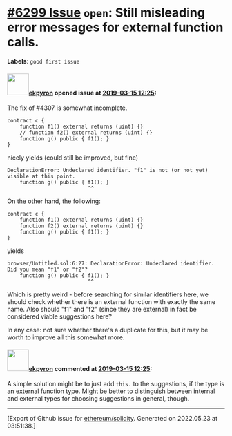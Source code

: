 # [\#6299 Issue](https://github.com/ethereum/solidity/issues/6299) `open`: Still misleading error messages for external function calls.
**Labels**: `good first issue`


#### <img src="https://avatars.githubusercontent.com/u/1347491?v=4" width="50">[ekpyron](https://github.com/ekpyron) opened issue at [2019-03-15 12:25](https://github.com/ethereum/solidity/issues/6299):

The fix of #4307 is somewhat incomplete.

```
contract c {
    function f1() external returns (uint) {}
    // function f2() external returns (uint) {}
    function g() public { f1(); }
}
```
nicely yields (could still be improved, but fine)
```
DeclarationError: Undeclared identifier. "f1" is not (or not yet) visible at this point.
    function g() public { f1(); }
                          ^^
```

On the other hand, the following:
```
contract c {
    function f1() external returns (uint) {}
    function f2() external returns (uint) {}
    function g() public { f1(); }
}
```
yields
```
browser/Untitled.sol:6:27: DeclarationError: Undeclared identifier. Did you mean "f1" or "f2"?
    function g() public { f1(); }
                          ^^
```
Which is pretty weird - before searching for similar identifiers here, we should check whether there is an external function with exactly the same name. Also should "f1" and "f2" (since they are external) in fact be considered viable suggestions here?

In any case: not sure whether there's a duplicate for this, but it may be worth to improve all this somewhat more.

#### <img src="https://avatars.githubusercontent.com/u/1347491?v=4" width="50">[ekpyron](https://github.com/ekpyron) commented at [2019-03-15 12:25](https://github.com/ethereum/solidity/issues/6299#issuecomment-473268900):

A simple solution might be to just add ``this.`` to the suggestions, if the type is an external function type. Might be better to distinguish between internal and external types for choosing suggestions in general, though.


-------------------------------------------------------------------------------



[Export of Github issue for [ethereum/solidity](https://github.com/ethereum/solidity). Generated on 2022.05.23 at 03:51:38.]
